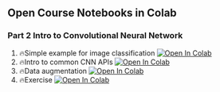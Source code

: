 ## Open Course Notebooks in Colab
### Part 2 Intro to Convolutional Neural Network
1. 🔥Simple example for image classification [![Open In Colab](https://colab.research.google.com/assets/colab-badge.svg)](https://colab.research.google.com/github/TA-aiacademy/course_3.0/blob/CNN/05_CVCNN/Part2_Intro_to_Convolutional_Neural_Network/01_Simple_example_for_image_classification.ipynb)
2. 🔥Intro to common CNN APIs [![Open In Colab](https://colab.research.google.com/assets/colab-badge.svg)](https://colab.research.google.com/github/TA-aiacademy/course_3.0/blob/CNN/05_CVCNN/Part2_Intro_to_Convolutional_Neural_Network/02_Intro_to_common_CNN_APIs.ipynb)
3. 🔥Data augmentation [![Open In Colab](https://colab.research.google.com/assets/colab-badge.svg)](https://colab.research.google.com/github/TA-aiacademy/course_3.0/blob/CNN/05_CVCNN/Part2_Intro_to_Convolutional_Neural_Network/03_Data_augmentation.ipynb)
4. 🔥Exercise [![Open In Colab](https://colab.research.google.com/assets/colab-badge.svg)](https://colab.research.google.com/github/TA-aiacademy/course_3.0/blob/CNN/05_CVCNN/Part2_Intro_to_Convolutional_Neural_Network/04_Exercise.ipynb)
